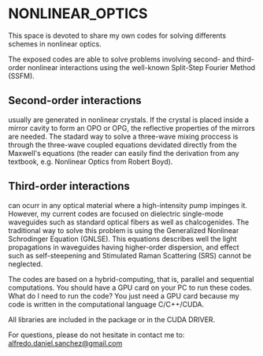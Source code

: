 # NONLINEAR_OPTICS

This space is devoted to share my own codes for solving differents schemes in nonlinear optics.

The exposed codes are able to solve problems involving second- and third-order nonlinear interactions using the well-known Split-Step Fourier Method (SSFM).

## **Second-order interactions**
usually are generated in nonlinear crystals. If the crystal is placed inside a mirror cavity to form an OPO or OPG, the reflective properties of the mirrors are needed.
The stadard way to solve a three-wave mixing proccess is through the three-wave coupled equations devidated directly from the Maxwell's equations (the reader can easily find the derivation from any textbook, e.g. Nonlinear Optics from Robert Boyd). 

## **Third-order interactions** 
can ocurr in any optical material where a high-intensity pump impinges it. However, my current codes are focused on dielectric single-mode waveguides such as standard optical fibers as well as chalcogenides. The traditional way to solve this problem is using the Generalized Nonlinear Schrodinger Equation (GNLSE). This equations describes well the light propagations in waveguides having higher-order dispersion, and effect such as self-steepening and Stimulated Raman Scattering (SRS) cannot be neglected.

The codes are based on a hybrid-computing, that is, parallel and sequential computations. You should have a GPU card on your PC to run these codes.
What do I need to run the code? You just need a GPU card because my code is written in the computational language C/C++/CUDA. 


All libraries are included in the package or in the CUDA DRIVER.

For questions, please do not hesitate in contact me to: alfredo.daniel.sanchez@gmail.com
